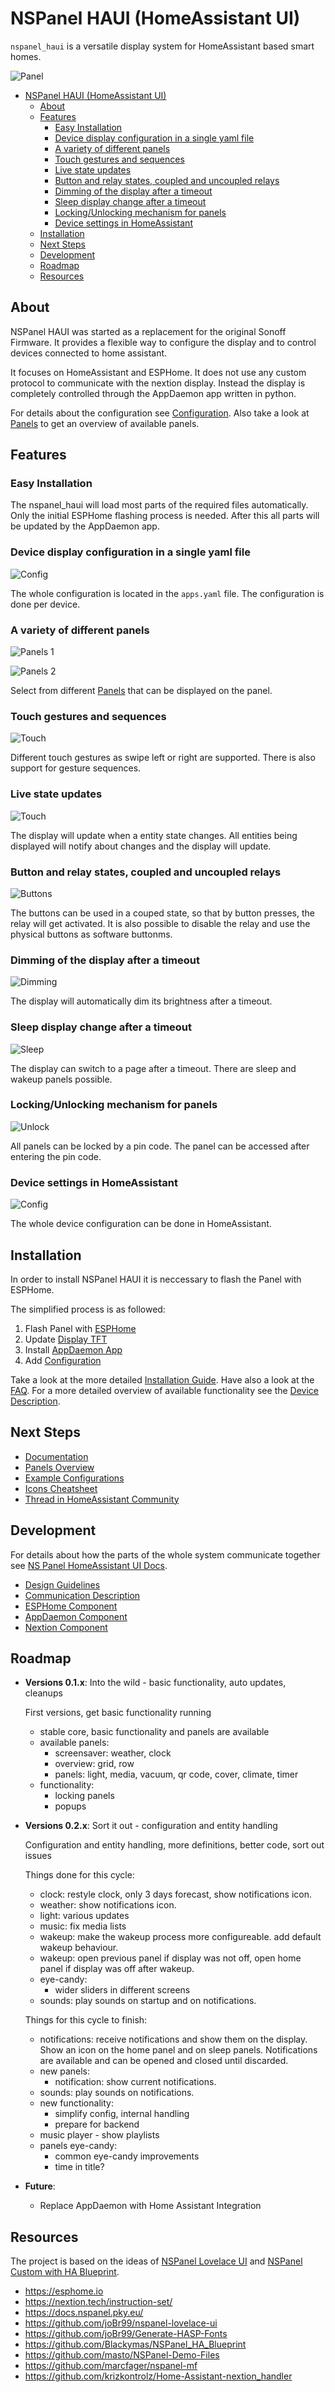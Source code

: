 
# NSPanel HAUI (HomeAssistant UI)

`nspanel_haui` is a versatile display system for HomeAssistant based smart homes.

![Panel](docs/assets/home_panel.png)

- [NSPanel HAUI (HomeAssistant UI)](#nspanel-haui-homeassistant-ui)
  - [About](#about)
  - [Features](#features)
    - [Easy Installation](#easy-installation)
    - [Device display configuration in a single yaml file](#device-display-configuration-in-a-single-yaml-file)
    - [A variety of different panels](#a-variety-of-different-panels)
    - [Touch gestures and sequences](#touch-gestures-and-sequences)
    - [Live state updates](#live-state-updates)
    - [Button and relay states, coupled and uncoupled relays](#button-and-relay-states-coupled-and-uncoupled-relays)
    - [Dimming of the display after a timeout](#dimming-of-the-display-after-a-timeout)
    - [Sleep display change after a timeout](#sleep-display-change-after-a-timeout)
    - [Locking/Unlocking mechanism for panels](#lockingunlocking-mechanism-for-panels)
    - [Device settings in HomeAssistant](#device-settings-in-homeassistant)
  - [Installation](#installation)
  - [Next Steps](#next-steps)
  - [Development](#development)
  - [Roadmap](#roadmap)
  - [Resources](#resources)

## About

NSPanel HAUI was started as a replacement for the original Sonoff Firmware. It provides a flexible way to configure the display and to control devices connected to home assistant.

It focuses on HomeAssistant and ESPHome. It does not use any custom protocol to communicate with the nextion display. Instead the display is completely controlled through the AppDaemon app written in python.

For details about the configuration see [Configuration](docs/Config.md). Also take a look at [Panels](docs/panels/README.md) to get an overview of available panels.

## Features

### Easy Installation

The nspanel_haui will load most parts of the required files automatically. Only the initial ESPHome flashing process is needed. After this all parts will be updated by the AppDaemon app.

### Device display configuration in a single yaml file

![Config](docs/assets/feature_config.png)

The whole configuration is located in the `apps.yaml` file. The configuration is done per device.

### A variety of different panels

  ![Panels 1](docs/assets/feature_panels_1.png)

  ![Panels 2](docs/assets/feature_panels_2.png)

  Select from different [Panels](docs/panels/README.md) that can be displayed on the panel.

### Touch gestures and sequences

  ![Touch](docs/assets/feature_touch.png)

  Different touch gestures as swipe left or right are supported. There is also support for gesture sequences.

### Live state updates

  ![Touch](docs/assets/feature_live_update.png)

  The display will update when a entity state changes. All entities being displayed will notify about changes and the display will update.

### Button and relay states, coupled and uncoupled relays

  ![Buttons](docs/assets/feature_buttons.png)

  The buttons can be used in a couped state, so that by button presses, the relay will get activated. It is also possible to disable the relay and use the physical buttons as software buttonms.

### Dimming of the display after a timeout

  ![Dimming](docs/assets/feature_dimming.png)

  The display will automatically dim its brightness after a timeout.

### Sleep display change after a timeout

  ![Sleep](docs/assets/feature_sleep.png)

  The display can switch to a page after a timeout. There are sleep and wakeup panels possible.

### Locking/Unlocking mechanism for panels

  ![Unlock](docs/assets/feature_unlock.png)

  All panels can be locked by a pin code. The panel can be accessed after entering the pin code.

### Device settings in HomeAssistant

  ![Config](docs/assets/feature_settings.png)

  The whole device configuration can be done in HomeAssistant.

## Installation

In order to install NSPanel HAUI it is neccessary to flash the Panel with ESPHome.

The simplified process is as followed:

1. Flash Panel with [ESPHome](docs/ESPHome.md)
2. Update [Display TFT](docs/Nextion.md)
3. Install [AppDaemon App](docs/AppDaemon.md)
4. Add [Configuration](docs/Config.md)

Take a look at the more detailed [Installation Guide](docs/Install.md). Have also a look at the [FAQ](docs/FAQ.md).
For a more detailed overview of available functionality see the [Device Description](docs/Device.md).

## Next Steps

- [Documentation](docs/README.md)
- [Panels Overview](docs/panels/README.md)
- [Example Configurations](docs/Example_Config.md)
- [Icons Cheatsheet](https://htmlpreview.github.io/?https://raw.githubusercontent.com/happydasch/nspanel_haui/master/docs/cheatsheet.html)
- [Thread in HomeAssistant Community](https://community.home-assistant.io/t/sonoff-nspanel-haui-homeassistant-ui/578570)

## Development

For details about how the parts of the whole system communicate together see [NS
Panel HomeAssistant UI Docs](docs/README.md).

- [Design Guidelines](docs/Design.md)
- [Communication Description](docs/Communication.md)
- [ESPHome Component](docs/ESPHome.md)
- [AppDaemon Component](docs/AppDaemon.md)
- [Nextion Component](docs/Nextion.md)

## Roadmap

- **Versions 0.1.x**: Into the wild - basic functionality, auto updates, cleanups

  First versions, get basic functionality running

  - stable core, basic functionality and panels are available
  - available panels:
    - screensaver: weather, clock
    - overview: grid, row
    - panels: light, media, vacuum, qr code, cover, climate, timer
  - functionality:
    - locking panels
    - popups

- **Versions 0.2.x**: Sort it out - configuration and entity handling

  Configuration and entity handling, more definitions, better code, sort out issues

  Things done for this cycle:

  - clock: restyle clock, only 3 days forecast, show notifications icon.
  - weather: show notifications icon.
  - light: various updates
  - music: fix media lists
  - wakeup: make the wakeup process more configureable. add default wakeup behaviour.
  - wakeup: open previous panel if display was not off, open home panel if display was off after wakeup.
  - eye-candy:
    - wider sliders in different screens
  - sounds: play sounds on startup and on notifications.

  Things for this cycle to finish:

  - notifications: receive notifications and show them on the display. Show an icon on the home panel and on sleep panels. Notifications are available and can be opened and closed until discarded.
  - new panels:
    - notification: show current notifications.
  - sounds: play sounds on notifications.
  - new functionality:
    - simplify config, internal handling
    - prepare for backend
  - music player - show playlists
  - panels eye-candy:
    - common eye-candy improvements
    - time in title?

- **Future**:

  - Replace AppDaemon with Home Assistant Integration

## Resources

The project is based on the ideas of [NSPanel Lovelace UI](https://github.com/joBr99/nspanel-lovelace-ui) and [NSPanel Custom with HA Blueprint](https://github.com/Blackymas/NSPanel_HA_Blueprint).

- https://esphome.io
- https://nextion.tech/instruction-set/
- https://docs.nspanel.pky.eu/
- https://github.com/joBr99/nspanel-lovelace-ui
- https://github.com/joBr99/Generate-HASP-Fonts
- https://github.com/Blackymas/NSPanel_HA_Blueprint
- https://github.com/masto/NSPanel-Demo-Files
- https://github.com/marcfager/nspanel-mf
- https://github.com/krizkontrolz/Home-Assistant-nextion_handler
